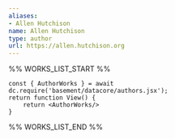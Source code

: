 ```yaml
---
aliases:
- Allen Hutchison
name: Allen Hutchison
type: author
url: https://allen.hutchison.org
---
```



%% WORKS_LIST_START %%

```datacorejsx
const { AuthorWorks } = await dc.require('basement/datacore/authors.jsx');
return function View() {
    return <AuthorWorks/>
}
```
%% WORKS_LIST_END %%